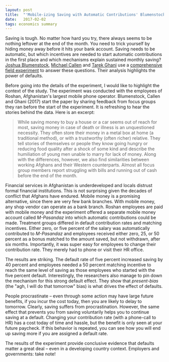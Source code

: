 ```yaml
---
layout: post
title:  "'Mobile-izing Saving with Automatic Contributions' Blumenstock, Callen & Ghani (2017)"
date:   2017-02-02
tags: economics summary
---
```

Saving is tough. No matter how hard you try, there always seems to be nothing leftover at the end of the month. You need to trick yourself by hiding money away before it hits your bank account. Saving needs to be automatic, but which incentives are needed to start automatic contributions in the first place and which mechanisms explain sustained monthly saving? [Joshua Blumenstock](http://www.jblumenstock.com/), [Michael Callen](http://rady.ucsd.edu/faculty/directory/callen/) and [Tarek Ghani](https://sites.google.com/site/tghani/) use a [comprehensive field experiment](http://www.jblumenstock.com/files/papers/BCG-MPaz-2017-01.pdf) to answer these questions. Their analysis highlights the power of defaults.

Before going into the details of the experiment, I would like to highlight the context of the study. The experiment was conducted with the employees of Roshan, Afghanistan's largest mobile phone operator.  Blumenstock, Callen and Ghani (2017) start the paper by sharing feedback from focus groups they ran before the start of the experiment. It is refreshing to hear the stories behind the data. Here is an excerpt:

> While saving money to buy a house or a car seems out of reach for most, saving money in case of death or illness is an unquestioned necessity. They often store their money in a metal box at home (a traditional method), or with a trustworthy (often richer) relative. They tell stories of themselves or people they know going hungry or reducing food quality after a shock of some kind and describe the humiliation of young men unable to marry for lack of money. Along with the differences, however, we also find similarities between working Afghans and their Western counterparts. Almost all focus group members report struggling with bills and running out of cash before the end of the month.

Financial services in Afghanistan is underdeveloped and locals distrust formal financial institutions. This is not surprising given the decades of conflict that Afghans have endured. Mobile money is a promising alternative, since there are very few bank branches. With mobile money, any shop vendor can operate as a bank branch. Roshan employees are paid with mobile money and the experiment offered a separate mobile money account called *M-Pasandaz* into which automatic contributions could be made. Treatment groups differed in default contribution rates and matching incentives. Either zero, or five percent of the salary was automatically contributed to *M-Pasandaz* and employees received either zero, 25, or 50 percent as a bonus matched to the amount saved, but not withdrawn, after six months. Importantly, it was super easy for employees to change their contribution rate. They merely had to phone or visit their HR office.

The results are striking. The default rate of five percent increased saving by 40 percent and employees needed a 50 percent matching incentive to reach the same level of saving as those employees who started with the five percent default. Interestingly, the researchers also manage to pin down the mechanism for this strong default effect. They show that *present-bias* (the "agh, I will do that tomorrow" bias) is what drives the effect of defaults.

People procrastinate – even through some action may have large future benefits, if you incur the cost today, then you are likely to delay to tomorrow. Clearly, saving suffers from procrastination. However, the same effect that prevents you from saving voluntarily helps you to continue saving at a default. Changing your contribution rate (with a phone-call to HR) has a cost today of time and hassle, but the benefit is only seen at your future paycheck. If this behavior is repeated, you can see how you will end up saving more if you are assigned a default rate.

The results of the experiment provide conclusive evidence that defaults matter a great deal – even in a developing country context. Employers and governments: take note!
